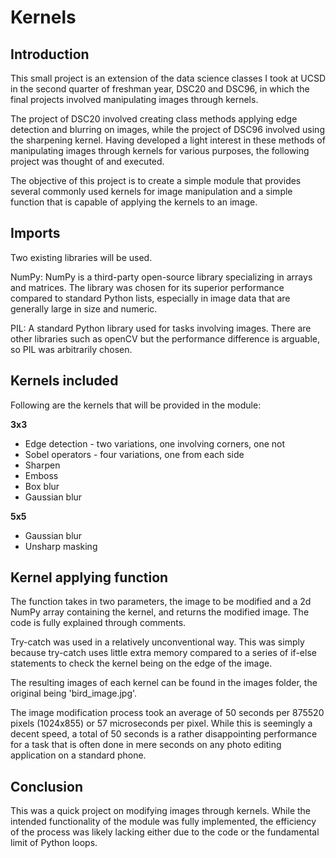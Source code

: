 # Kernels
## Introduction
This small project is an extension of the data science classes I took at UCSD in the second quarter of freshman year, DSC20 and DSC96, in which the final projects involved manipulating images through kernels. 

The project of DSC20 involved creating class methods applying edge detection and blurring on images, while the project of DSC96 involved using the sharpening kernel. Having developed a light interest in these methods of manipulating images through kernels for various purposes, the following project was thought of and executed.

The objective of this project is to create a simple module that provides several commonly used kernels for image manipulation and a simple function that is capable of applying the kernels to an image.

## Imports
Two existing libraries will be used.

NumPy: NumPy is a third-party open-source library specializing in arrays and matrices. The library was chosen for its superior performance compared to standard Python lists, especially in image data that are generally large in size and numeric.

PIL: A standard Python library used for tasks involving images. There are other libraries such as openCV but the performance difference is arguable, so PIL was arbitrarily chosen.

## Kernels included
Following are the kernels that will be provided in the module:

**3x3**
- Edge detection - two variations, one involving corners, one not
- Sobel operators - four variations, one from each side
- Sharpen
- Emboss
- Box blur
- Gaussian blur

**5x5**
- Gaussian blur
- Unsharp masking 

## Kernel applying function
The function takes in two parameters, the image to be modified and a 2d NumPy array containing the kernel, and returns the modified image. The code is fully explained through comments.

Try-catch was used in a relatively unconventional way. This was simply because try-catch uses little extra memory compared to a series of if-else statements to check the kernel being on the edge of the image.

The resulting images of each kernel can be found in the images folder, the original being 'bird_image.jpg'.

The image modification process took an average of 50 seconds per 875520 pixels (1024x855) or 57 microseconds per pixel. While this is seemingly a decent speed, a total of 50 seconds is a rather disappointing performance for a task that is often done in mere seconds on any photo editing application on a standard phone.

## Conclusion
This was a quick project on modifying images through kernels. While the intended functionality of the module was fully implemented, the efficiency of the process was likely lacking either due to the code or the fundamental limit of Python loops.
